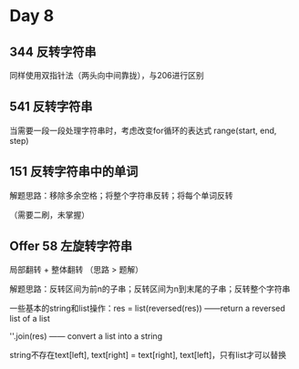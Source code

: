 # Day 8

## 344 反转字符串

同样使用双指针法（两头向中间靠拢），与206进行区别

## 541 反转字符串

当需要一段一段处理字符串时，考虑改变for循环的表达式 range(start, end, step)

## 151 反转字符串中的单词

解题思路：移除多余空格；将整个字符串反转；将每个单词反转

（需要二刷，未掌握）

## Offer 58 左旋转字符串

局部翻转 + 整体翻转 （思路 > 题解）

解题思路：反转区间为前n的子串；反转区间为n到末尾的子串；反转整个字符串

一些基本的string和list操作：res = list(reversed(res)) ——return a reversed list of a list

''.join(res) —— convert a list into a string

string不存在text[left], text[right] = text[right], text[left]，只有list才可以替换



